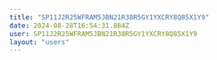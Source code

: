 ```yaml
---
title: "SP11J2R25WFRAM5JBN21R38R5GY1YXCRY8Q85X1Y9"
date: 2024-08-28T16:54:31.884Z
user: SP11J2R25WFRAM5JBN21R38R5GY1YXCRY8Q85X1Y9
layout: "users"
---
```

    